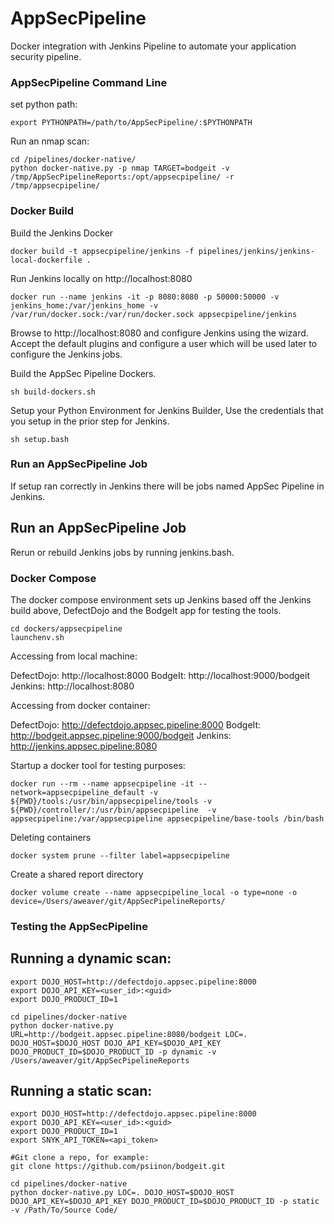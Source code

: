 # AppSecPipeline

Docker integration with Jenkins Pipeline to automate your application security pipeline.

### AppSecPipeline Command Line

set python path:
```
export PYTHONPATH=/path/to/AppSecPipeline/:$PYTHONPATH
```

Run an nmap scan:
```
cd /pipelines/docker-native/
python docker-native.py -p nmap TARGET=bodgeit -v /tmp/AppSecPipelineReports:/opt/appsecpipeline/ -r /tmp/appsecpipeline/
```

### Docker Build

Build the Jenkins Docker

```
docker build -t appsecpipeline/jenkins -f pipelines/jenkins/jenkins-local-dockerfile .
```

Run Jenkins locally on http://localhost:8080

```
docker run --name jenkins -it -p 8080:8080 -p 50000:50000 -v jenkins_home:/var/jenkins_home -v /var/run/docker.sock:/var/run/docker.sock appsecpipeline/jenkins
```

Browse to http://localhost:8080 and configure Jenkins using the wizard. Accept the default plugins and configure a user which will be used later to configure the Jenkins jobs.

Build the AppSec Pipeline Dockers.

```
sh build-dockers.sh
```

Setup your Python Environment for Jenkins Builder, Use the credentials that you setup in the prior step for Jenkins.

```
sh setup.bash
```

### Run an AppSecPipeline Job

If setup ran correctly in Jenkins there will be jobs named AppSec Pipeline in Jenkins.

## Run an AppSecPipeline Job
Rerun or rebuild Jenkins jobs by running jenkins.bash.

### Docker Compose

The docker compose environment sets up Jenkins based off the Jenkins build above, DefectDojo and the BodgeIt app for testing the tools.

```
cd dockers/appsecpipeline
launchenv.sh
```
Accessing from local machine:

DefectDojo: http://localhost:8000
BodgeIt: http://localhost:9000/bodgeit
Jenkins: http://localhost:8080

Accessing from docker container:

DefectDojo: http://defectdojo.appsec.pipeline:8000
BodgeIt: http://bodgeit.appsec.pipeline:9000/bodgeit
Jenkins: http://jenkins.appsec.pipeline:8080

Startup a docker tool for testing purposes:

```
docker run --rm --name appsecpipeline -it --network=appsecpipeline_default -v ${PWD}/tools:/usr/bin/appsecpipeline/tools -v ${PWD}/controller/:/usr/bin/appsecpipeline  -v appsecpipeline:/var/appsecpipeline appsecpipeline/base-tools /bin/bash
```
Deleting containers
```
docker system prune --filter label=appsecpipeline
```

Create a shared report directory
```
docker volume create --name appsecpipeline_local -o type=none -o device=/Users/aweaver/git/AppSecPipelineReports/
```

### Testing the AppSecPipeline

## Running a dynamic scan:
```
export DOJO_HOST=http://defectdojo.appsec.pipeline:8000
export DOJO_API_KEY=<user_id>:<guid>
export DOJO_PRODUCT_ID=1

cd pipelines/docker-native
python docker-native.py URL=http://bodgeit.appsec.pipeline:8080/bodgeit LOC=. DOJO_HOST=$DOJO_HOST DOJO_API_KEY=$DOJO_API_KEY DOJO_PRODUCT_ID=$DOJO_PRODUCT_ID -p dynamic -v /Users/aweaver/git/AppSecPipelineReports
```

## Running a static scan:
```
export DOJO_HOST=http://defectdojo.appsec.pipeline:8000
export DOJO_API_KEY=<user_id>:<guid>
export DOJO_PRODUCT_ID=1
export SNYK_API_TOKEN=<api_token>

#Git clone a repo, for example:
git clone https://github.com/psiinon/bodgeit.git

cd pipelines/docker-native
python docker-native.py LOC=. DOJO_HOST=$DOJO_HOST DOJO_API_KEY=$DOJO_API_KEY DOJO_PRODUCT_ID=$DOJO_PRODUCT_ID -p static -v /Path/To/Source Code/
```
